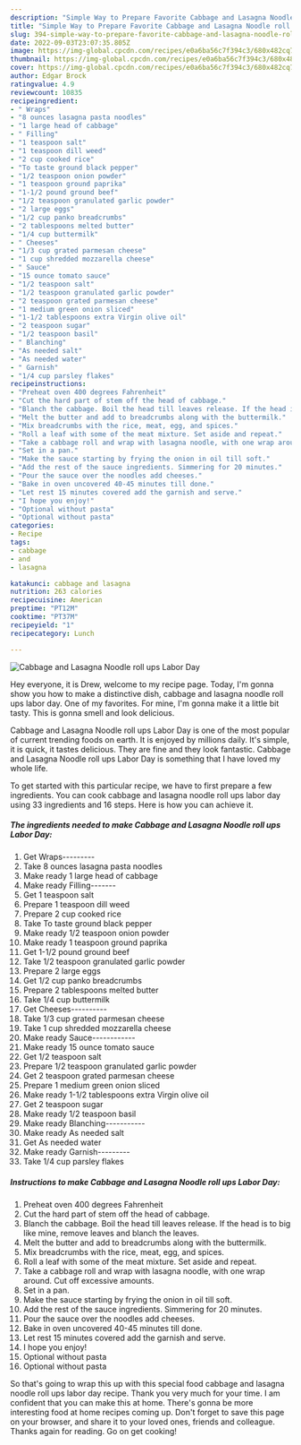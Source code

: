```yaml
---
description: "Simple Way to Prepare Favorite Cabbage and Lasagna Noodle roll ups Labor Day"
title: "Simple Way to Prepare Favorite Cabbage and Lasagna Noodle roll ups Labor Day"
slug: 394-simple-way-to-prepare-favorite-cabbage-and-lasagna-noodle-roll-ups-labor-day
date: 2022-09-03T23:07:35.805Z
image: https://img-global.cpcdn.com/recipes/e0a6ba56c7f394c3/680x482cq70/cabbage-and-lasagna-noodle-roll-ups-labor-day-recipe-main-photo.jpg
thumbnail: https://img-global.cpcdn.com/recipes/e0a6ba56c7f394c3/680x482cq70/cabbage-and-lasagna-noodle-roll-ups-labor-day-recipe-main-photo.jpg
cover: https://img-global.cpcdn.com/recipes/e0a6ba56c7f394c3/680x482cq70/cabbage-and-lasagna-noodle-roll-ups-labor-day-recipe-main-photo.jpg
author: Edgar Brock
ratingvalue: 4.9
reviewcount: 10835
recipeingredient:
- " Wraps"
- "8 ounces lasagna pasta noodles"
- "1 large head of cabbage"
- " Filling"
- "1 teaspoon salt"
- "1 teaspoon dill weed"
- "2 cup cooked rice"
- "To taste ground black pepper"
- "1/2 teaspoon onion powder"
- "1 teaspoon ground paprika"
- "1-1/2 pound ground beef"
- "1/2 teaspoon granulated garlic powder"
- "2 large eggs"
- "1/2 cup panko breadcrumbs"
- "2 tablespoons melted butter"
- "1/4 cup buttermilk"
- " Cheeses"
- "1/3 cup grated parmesan cheese"
- "1 cup shredded mozzarella cheese"
- " Sauce"
- "15 ounce tomato sauce"
- "1/2 teaspoon salt"
- "1/2 teaspoon granulated garlic powder"
- "2 teaspoon grated parmesan cheese"
- "1 medium green onion sliced"
- "1-1/2 tablespoons extra Virgin olive oil"
- "2 teaspoon sugar"
- "1/2 teaspoon basil"
- " Blanching"
- "As needed salt"
- "As needed water"
- " Garnish"
- "1/4 cup parsley flakes"
recipeinstructions:
- "Preheat oven 400 degrees Fahrenheit"
- "Cut the hard part of stem off the head of cabbage."
- "Blanch the cabbage. Boil the head till leaves release. If the head is to big like mine, remove leaves and blanch the leaves."
- "Melt the butter and add to breadcrumbs along with the buttermilk."
- "Mix breadcrumbs with the rice, meat, egg, and spices."
- "Roll a leaf with some of the meat mixture. Set aside and repeat."
- "Take a cabbage roll and wrap with lasagna noodle, with one wrap around. Cut off excessive amounts."
- "Set in a pan."
- "Make the sauce starting by frying the onion in oil till soft."
- "Add the rest of the sauce ingredients. Simmering for 20 minutes."
- "Pour the sauce over the noodles add cheeses."
- "Bake in oven uncovered 40-45 minutes till done."
- "Let rest 15 minutes covered add the garnish and serve."
- "I hope you enjoy!"
- "Optional without pasta"
- "Optional without pasta"
categories:
- Recipe
tags:
- cabbage
- and
- lasagna

katakunci: cabbage and lasagna 
nutrition: 263 calories
recipecuisine: American
preptime: "PT12M"
cooktime: "PT37M"
recipeyield: "1"
recipecategory: Lunch

---
```



![Cabbage and Lasagna Noodle roll ups Labor Day](https://img-global.cpcdn.com/recipes/e0a6ba56c7f394c3/680x482cq70/cabbage-and-lasagna-noodle-roll-ups-labor-day-recipe-main-photo.jpg)

Hey everyone, it is Drew, welcome to my recipe page. Today, I'm gonna show you how to make a distinctive dish, cabbage and lasagna noodle roll ups labor day. One of my favorites. For mine, I'm gonna make it a little bit tasty. This is gonna smell and look delicious.

Cabbage and Lasagna Noodle roll ups Labor Day is one of the most popular of current trending foods on earth. It is enjoyed by millions daily. It's simple, it is quick, it tastes delicious. They are fine and they look fantastic. Cabbage and Lasagna Noodle roll ups Labor Day is something that I have loved my whole life.




To get started with this particular recipe, we have to first prepare a few ingredients. You can cook cabbage and lasagna noodle roll ups labor day using 33 ingredients and 16 steps. Here is how you can achieve it.

<!--inarticleads1-->

##### The ingredients needed to make Cabbage and Lasagna Noodle roll ups Labor Day:

1. Get  Wraps---------
1. Take 8 ounces lasagna pasta noodles
1. Make ready 1 large head of cabbage
1. Make ready  Filling-------
1. Get 1 teaspoon salt
1. Prepare 1 teaspoon dill weed
1. Prepare 2 cup cooked rice
1. Take To taste ground black pepper
1. Make ready 1/2 teaspoon onion powder
1. Make ready 1 teaspoon ground paprika
1. Get 1-1/2 pound ground beef
1. Take 1/2 teaspoon granulated garlic powder
1. Prepare 2 large eggs
1. Get 1/2 cup panko breadcrumbs
1. Prepare 2 tablespoons melted butter
1. Take 1/4 cup buttermilk
1. Get  Cheeses----------
1. Take 1/3 cup grated parmesan cheese
1. Take 1 cup shredded mozzarella cheese
1. Make ready  Sauce------------
1. Make ready 15 ounce tomato sauce
1. Get 1/2 teaspoon salt
1. Prepare 1/2 teaspoon granulated garlic powder
1. Get 2 teaspoon grated parmesan cheese
1. Prepare 1 medium green onion sliced
1. Make ready 1-1/2 tablespoons extra Virgin olive oil
1. Get 2 teaspoon sugar
1. Make ready 1/2 teaspoon basil
1. Make ready  Blanching-----------
1. Make ready As needed salt
1. Get As needed water
1. Make ready  Garnish---------
1. Take 1/4 cup parsley flakes




<!--inarticleads2-->

##### Instructions to make Cabbage and Lasagna Noodle roll ups Labor Day:

1. Preheat oven 400 degrees Fahrenheit
1. Cut the hard part of stem off the head of cabbage.
1. Blanch the cabbage. Boil the head till leaves release. If the head is to big like mine, remove leaves and blanch the leaves.
1. Melt the butter and add to breadcrumbs along with the buttermilk.
1. Mix breadcrumbs with the rice, meat, egg, and spices.
1. Roll a leaf with some of the meat mixture. Set aside and repeat.
1. Take a cabbage roll and wrap with lasagna noodle, with one wrap around. Cut off excessive amounts.
1. Set in a pan.
1. Make the sauce starting by frying the onion in oil till soft.
1. Add the rest of the sauce ingredients. Simmering for 20 minutes.
1. Pour the sauce over the noodles add cheeses.
1. Bake in oven uncovered 40-45 minutes till done.
1. Let rest 15 minutes covered add the garnish and serve.
1. I hope you enjoy!
1. Optional without pasta
1. Optional without pasta




So that's going to wrap this up with this special food cabbage and lasagna noodle roll ups labor day recipe. Thank you very much for your time. I am confident that you can make this at home. There's gonna be more interesting food at home recipes coming up. Don't forget to save this page on your browser, and share it to your loved ones, friends and colleague. Thanks again for reading. Go on get cooking!
